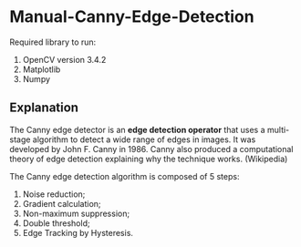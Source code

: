 # Manual-Canny-Edge-Detection

Required library to run:
1. OpenCV version 3.4.2
2. Matplotlib
3. Numpy

## Explanation
The Canny edge detector is an **edge detection operator** that uses a multi-stage algorithm to 
detect a wide range of edges in images. It was developed by John F. Canny in 1986. Canny also produced a computational theory of edge detection explaining why the technique works. (Wikipedia)

The Canny edge detection algorithm is composed of 5 steps:
1. Noise reduction;
2. Gradient calculation;
3. Non-maximum suppression;
4. Double threshold;
5. Edge Tracking by Hysteresis.
